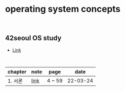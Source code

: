 # operating system concepts

<br />

## 42seoul OS study

- <a href="https://42osstudy.github.io/os-study/">Link</a>

<br />

| chapter | note                                                               | page   | date     |
| ------- | ------------------------------------------------------------------ | ------ | -------- |
| 1. 서론 | <a href="https://liltdevs.tistory.com/9?category=1035278">link</a> | 4 ~ 59 | 22-03-24 |
